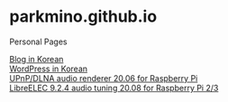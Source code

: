# parkmino.github.io
Personal Pages

[Blog in Korean](https://blog.naver.com/parkmino45)  
[WordPress in Korean](https://mino170001903.wordpress.com/)  
[UPnP/DLNA audio renderer 20.06 for Raspberry Pi](https://drive.google.com/file/d/1XfZNM2vw8UsSDrX4kKjDcJNi0E8DtUw8)  
[LibreELEC 9.2.4 audio tuning 20.08 for Raspberry Pi 2/3](https://drive.google.com/file/d/1susTbwUWfVzuAL1AoX-YxyzbD6O5vAVe)
